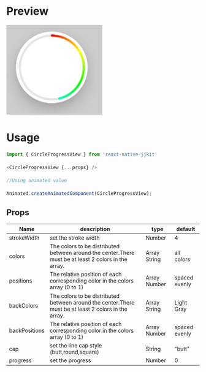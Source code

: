 
# Preview


<img src="../images/circleprogress.jpg" width="250" />


# Usage

```javascript
import { CircleProgressView } from 'react-native-jjkit'

<CircleProgressView {...props} />

//Using animated value

Animated.createAnimatedComponent(CircleProgressView);

```


## Props   

| Name | description | type | default |
| --- | --- | --- | --- |
| strokeWidth | set the stroke width | Number | 4 |
| colors |  The colors to be distributed between around the center.There must be at least 2 colors in the array. | Array String  | all colors |
| positions | The relative position of each corresponding color in the colors array (0 to 1)  | Array Number |  spaced evenly  |
| backColors | The colors to be distributed between around the center.There must be at least 2 colors in the array. | Array String  | Light Gray |
| backPositions |  The relative position of each corresponding color in the colors array (0 to 1)  | Array Number |  spaced evenly  |
| cap |  set the line cap style (butt,round,square) | String | "butt" |
| progress | set the progress  | Number | 0 |


